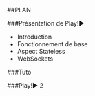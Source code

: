 ##PLAN

###Présentation de Play!►

- Introduction
- Fonctionnement de base
- Aspect Stateless
- WebSockets

###Tuto

###Play!► 2